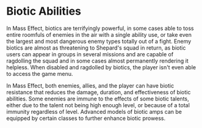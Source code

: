 # Biotic Abilities
In Mass Effect, biotics are terrifyingly powerful, in some cases able to toss entire roomfuls of enemies in the air with a single ability use, or take even the largest and most dangerous enemy types totally out of a fight. Enemy biotics are almost as threatening to Shepard's squad in return, as biotic users can appear in groups in several missions and are capable of ragdolling the squad and in some cases almost permanently rendering it helpless. When disabled and ragdolled by biotics, the player isn't even able to access the game menu.

In Mass Effect, both enemies, allies, and the player can have biotic resistance that reduces the damage, duration, and effectiveness of biotic abilities. Some enemies are immune to the effects of some biotic talents, either due to the talent not being high enough level, or because of a total immunity regardless of level. Advanced models of biotic amps can be equipped by certain classes to further enhance biotic prowess.